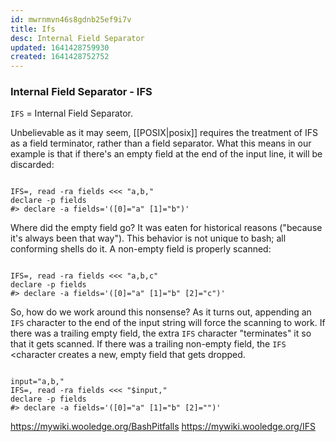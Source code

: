 ```yaml
---
id: mwrnmvn46s8gdnb25ef9i7v
title: Ifs
desc: Internal Field Separator
updated: 1641428759930
created: 1641428752752
---
```



### Internal Field Separator - IFS

`IFS` = Internal Field Separator.

Unbelievable as it may seem, [[POSIX|posix]] requires the treatment of IFS as a field terminator, rather than a field separator. What this means in our example is that if there's an empty field at the end of the input line, it will be discarded:

```shell

IFS=, read -ra fields <<< "a,b,"
declare -p fields
#> declare -a fields='([0]="a" [1]="b")'

```

Where did the empty field go? It was eaten for historical reasons ("because it's always been that way"). This behavior is not unique to bash; all conforming shells do it. A non-empty field is properly scanned:

```shell

IFS=, read -ra fields <<< "a,b,c"
declare -p fields
#> declare -a fields='([0]="a" [1]="b" [2]="c")'

```

So, how do we work around this nonsense? As it turns out, appending an `IFS` character to the end of the input string will force the scanning to work. If there was a trailing empty field, the extra `IFS` character "terminates" it so that it gets scanned. If there was a trailing non-empty field, the `IFS` &lt;character creates a new, empty field that gets dropped.

```shell

input="a,b,"
IFS=, read -ra fields <<< "$input,"
declare -p fields
#> declare -a fields='([0]="a" [1]="b" [2]="")'

```

<https://mywiki.wooledge.org/BashPitfalls>
<https://mywiki.wooledge.org/IFS>
